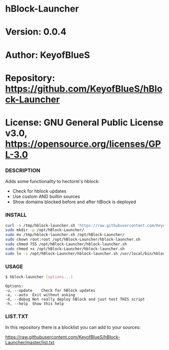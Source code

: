 # hBlock-Launcher

# Version:    0.0.4
# Author:     KeyofBlueS
# Repository: https://github.com/KeyofBlueS/hBlock-Launcher
# License:    GNU General Public License v3.0, https://opensource.org/licenses/GPL-3.0

### DESCRIPTION
Adds some functionality to hectorm's hblock:
- Check for hblock updates
- Use custom AND builtin sources
- Show domains blocked before and after hBlock is deployed

### INSTALL
```sh
curl -o /tmp/hblock-launcher.sh 'https://raw.githubusercontent.com/KeyofBlueS/hBlock-Launcher/master/hblock-launcher.sh'
sudo mkdir -p /opt/hBlock-Launcher/
sudo mv /tmp/hblock-launcher.sh /opt/hBlock-Launcher/
sudo chown root:root /opt/hBlock-Launcher/hblock-launcher.sh
sudo chmod 755 /opt/hBlock-Launcher/hblock-launcher.sh
sudo chmod +x /opt/hBlock-Launcher/hblock-launcher.sh
sudo ln -s /opt/hBlock-Launcher/hblock-launcher.sh /usr/local/bin/hblock-launcher
```
### USAGE
```sh
$ hblock-launcher [options...]
```
```
Options:
-u, --update	Check for hBlock updates
-a, --auto	Exit without asking
-d, --debug	Not really deploy hBlock and just test THIS script
-h, --help	Show this help
```

### LIST.TXT
In this repository there is a blocklist you can add to your sources:

https://raw.githubusercontent.com/KeyofBlueS/hBlock-Launcher/master/list.txt
